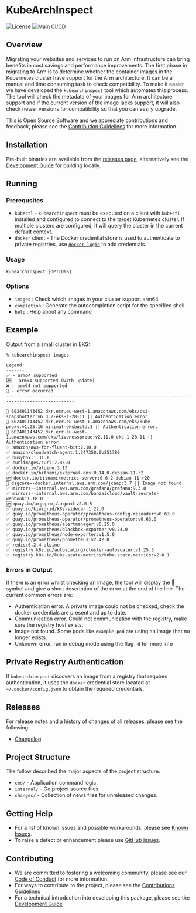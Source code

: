 <!--
Copyright (C) 2024 Arm Limited or its affiliates and Contributors. All rights reserved.
SPDX-License-Identifier: Apache-2.0
-->

# KubeArchInspect

[![License](https://img.shields.io/badge/License-Apache%202.0-blue.svg)](https://opensource.org/licenses/Apache-2.0)
[![Main CI/CD](https://github.com/ArmDeveloperEcosystem/kubearchinspect/actions/workflows/main.yml/badge.svg)](https://github.com/ArmDeveloperEcosystem/kubearchinspect/actions/workflows/main.yml)

## Overview

Migrating your websites and services to run on Arm infrastructure can bring benefits in cost savings and performance improvements. The first phase in migrating to Arm is to determine whether the container images in the Kubernetes cluster have support for the Arm architecture. It can be a manual and time consuming task to check compatibility. To make it easier we have developed the `kubearchinspect` tool which automates this process. The tool will check the metadata of your images for Arm architecture support and if the current version of the image lacks support, it will also check newer versions for compatibility so that you can easily upgrade.

This is Open Source Software and we appreciate contributions and feedback, please see the [Contribution Guidelines](CONTRIBUTING.md) for more information.

## Installation

Pre-built binaries are available from the [releases page](https://github.com/ArmDeveloperEcosystem/kubearchinspect/releases), alternatively see the [Development Guide](DEVELOPMENT.md) for building locally.

## Running

### Prerequsites

- `kubectl` - `kubearchinspect` must be executed on a client with `kubectl` installed and configured to connect
  to the target Kubernetes cluster. If multiple clusters are configured, it will query the cluster in the current
  default context.
- `docker` client - The Docker credential store is used to authenticate to private registries, use [`docker login`](https://docs.docker.com/reference/cli/docker/login/) to add credentials.

### Usage

```console
kubearchinspect [OPTIONS]
```

### Options

- `images` : Check which images in your cluster support arm64
- `completion` : Generate the autocompletion script for the specified shell
- `help` : Help about any command

## Example

Output from a small cluster in EKS:

```console
% kubearchinspect images

Legend:
-------
✅ - arm64 supported
🆙 - arm64 supported (with update)
❌ - arm64 not supported
🚫 - error occurred
------------------------------------------------------------------------------------------------

🚫 602401143452.dkr.ecr.eu-west-1.amazonaws.com/eks/csi-snapshotter:v6.3.2-eks-1-28-11 || Authentication error.
🚫 602401143452.dkr.ecr.eu-west-1.amazonaws.com/eks/kube-proxy:v1.25.16-minimal-eksbuild.1 || Authentication error.
🚫 602401143452.dkr.ecr.eu-west-1.amazonaws.com/eks/livenessprobe:v2.11.0-eks-1-28-11 || Authentication error.
✅ amazon/aws-for-fluent-bit:2.10.0
✅ amazon/cloudwatch-agent:1.247350.0b251780
✅ busybox:1.31.1
✅ curlimages/curl:7.85.0
✅ docker.io/alpine:3.13
✅ docker.io/bitnami/external-dns:0.14.0-debian-11-r2
🆙 docker.io/bitnami/metrics-server:0.6.2-debian-11-r20
🚫 dsgcore--docker.internal.aws.arm.com/jcaap:3.7 || Image not found.
✅ mirrors--internal.aws.arm.com/grafana/grafana:9.3.8
✅ mirrors--internal.aws.arm.com/banzaicloud/vault-secrets-webhook:1.18.0
🆙 quay.io/argoproj/argocd:v2.0.5
✅ quay.io/kiwigrid/k8s-sidecar:1.22.0
✅ quay.io/prometheus-operator/prometheus-config-reloader:v0.63.0
✅ quay.io/prometheus-operator/prometheus-operator:v0.63.0
✅ quay.io/prometheus/alertmanager:v0.25.0
✅ quay.io/prometheus/blackbox-exporter:v0.24.0
✅ quay.io/prometheus/node-exporter:v1.5.0
✅ quay.io/prometheus/prometheus:v2.42.0
✅ redis:6.2.4-alpine
✅ registry.k8s.io/autoscaling/cluster-autoscaler:v1.25.3
✅ registry.k8s.io/kube-state-metrics/kube-state-metrics:v2.8.1
```

### Errors in Output

If there is an error whilst checking an image, the tool will display the 🚫 symbol and give a short description of the error at the end of the line. The current common errors are:

- Authentication error. A private image could not be checked, check the docker credentials are present and up to date.
- Communication error. Could not communication with the registry, make sure the registry host exists.
- Image not found. Some pods like `example-pod` are using an image that no longer exists.
- Unknown error, run in debug mode using the flag `-d` for more info

## Private Registry Authentication

If `kubearchinspect` discovers an image from a registry that requires authentication, it uses the `docker` credential
store located at `~/.docker/config.json` to obtain the required credentials.

## Releases

For release notes and a history of changes of all releases, please see the following:

- [Changelog](CHANGELOG.md)

## Project Structure

The follow described the major aspects of the project structure:

- `cmd/` - Application command logic.
- `internal/` - Go project source files.
- `changes/` - Collection of news files for unreleased changes.

## Getting Help

- For a list of known issues and possible workarounds, please see [Known Issues](KNOWN_ISSUES.md).
- To raise a defect or enhancement please use [GitHub Issues](https://github.com/ArmDeveloperEcosystem/kubearchinspect/issues).

## Contributing

- We are committed to fostering a welcoming community, please see our
  [Code of Conduct](CODE_OF_CONDUCT.md) for more information.
- For ways to contribute to the project, please see the [Contributions Guidelines](CONTRIBUTING.md)
- For a technical introduction into developing this package, please see the [Development Guide](DEVELOPMENT.md)

